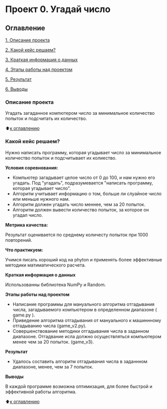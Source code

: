 # Проект 0. Угадай число

## Оглавление
[1. Описание проекта](https://github.com/TarasovAlexey94/sf_data_scince/blob/main/__pycache__/project_0/README.md/#Описание-проекта)

[2. Какой кейс решаем?](https://github.com/TarasovAlexey94/sf_data_scince/blob/main/__pycache__/project_0/README.md/#Какой-кейс-решаем)

[3. Краткая информация о данных](https://github.com/TarasovAlexey94/sf_data_scince/blob/main/__pycache__/project_0/README.md/#Краткая-информация-о-данных)

[4. Этапы работы над проектом](https://github.com/TarasovAlexey94/sf_data_scince/blob/main/__pycache__/project_0/README.md/#Этапы-работы-над-проектом)

[5. Результат](https://github.com/TarasovAlexey94/sf_data_scince/blob/main/__pycache__/project_0/README.md/#Результат)

[6. Выводы](https://github.com/TarasovAlexey94/sf_data_scince/blob/main/__pycache__/project_0/README.md/#Выводы)

### Описание проекта
Угадать загаданное компютером число за минимальное количество попыток и подсчитать их количество.

:arrow_up:[к оглавлению](https://github.com/TarasovAlexey94/sf_data_scince/blob/main/__pycache__/project_0/README.md/#Оглавление)

### Какой кейс решаем?
Нужно написать программу, которая угадывает число за минимальное количество попыток и подсчитывает их колиество.

**Условия соревнования:**
- Компьютер загадывает целое число от 0 до 100, и нам нужно его угадать. Под "угадать", подразумевается "написать программу, которая угадывает число".
- Алгоритм учитывает информацию о том, больше ли слуайное число или меньше нужного нам.
- Алгоритм должен угадать число меннее, чем за 20 попыток.
- Алгоритм должен вывести количество попыток, за которое он угадал число.

**Метрика качества:**

Результат оценивается по среднему количесту попыток при 1000 повторений.

**Что практикуем:**

Учимся писать хороший код на phyton и применять более эффективные методики матиматического расчета.

**Краткая информация о данных**

Использованны библиотека NumPy и Random.

**Этапы работы над проектом**

- Написание программы для мануального алгоритма отгадывания числа, загадываемого компьютером в определенном диапазоне ( game.py ).
- Приведение алгоритма отгадывания от мануального к машиннному отгадыванию числа (game_v2.py).
- Совершенствование методики отгадывания числа в заданном диапазоне. Отгадвание исла должно осуществляться компьютером менее чем за 20 попыток. (game_v3).

**Результат**

- Удалось составить алгоритм отгадывания числа в заданнном диапазоне, менее, чем за 7 попыток.

**Выводы**

В каждой программе возможна оптимизация, для более быстрой и эффективной работы алгоритма.


:arrow_up:[к оглавлению](https://github.com/TarasovAlexey94/sf_data_scince/blob/main/__pycache__/project_0/README.md/#Оглавление)